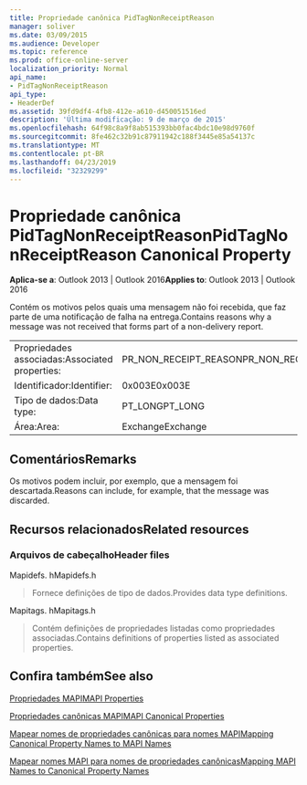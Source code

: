 ```yaml
---
title: Propriedade canônica PidTagNonReceiptReason
manager: soliver
ms.date: 03/09/2015
ms.audience: Developer
ms.topic: reference
ms.prod: office-online-server
localization_priority: Normal
api_name:
- PidTagNonReceiptReason
api_type:
- HeaderDef
ms.assetid: 39fd9df4-4fb8-412e-a610-d450051516ed
description: 'Última modificação: 9 de março de 2015'
ms.openlocfilehash: 64f98c8a9f8ab515393bb0fac4bdc10e98d9760f
ms.sourcegitcommit: 8fe462c32b91c87911942c188f3445e85a54137c
ms.translationtype: MT
ms.contentlocale: pt-BR
ms.lasthandoff: 04/23/2019
ms.locfileid: "32329299"
---
```

# <a name="pidtagnonreceiptreason-canonical-property"></a><span data-ttu-id="61ce5-103">Propriedade canônica PidTagNonReceiptReason</span><span class="sxs-lookup"><span data-stu-id="61ce5-103">PidTagNonReceiptReason Canonical Property</span></span>

  
  
<span data-ttu-id="61ce5-104">**Aplica-se a**: Outlook 2013 | Outlook 2016</span><span class="sxs-lookup"><span data-stu-id="61ce5-104">**Applies to**: Outlook 2013 | Outlook 2016</span></span> 
  
<span data-ttu-id="61ce5-105">Contém os motivos pelos quais uma mensagem não foi recebida, que faz parte de uma notificação de falha na entrega.</span><span class="sxs-lookup"><span data-stu-id="61ce5-105">Contains reasons why a message was not received that forms part of a non-delivery report.</span></span>
  
|||
|:-----|:-----|
|<span data-ttu-id="61ce5-106">Propriedades associadas:</span><span class="sxs-lookup"><span data-stu-id="61ce5-106">Associated properties:</span></span>  <br/> |<span data-ttu-id="61ce5-107">PR_NON_RECEIPT_REASON</span><span class="sxs-lookup"><span data-stu-id="61ce5-107">PR_NON_RECEIPT_REASON</span></span>  <br/> |
|<span data-ttu-id="61ce5-108">Identificador:</span><span class="sxs-lookup"><span data-stu-id="61ce5-108">Identifier:</span></span>  <br/> |<span data-ttu-id="61ce5-109">0x003E</span><span class="sxs-lookup"><span data-stu-id="61ce5-109">0x003E</span></span>  <br/> |
|<span data-ttu-id="61ce5-110">Tipo de dados:</span><span class="sxs-lookup"><span data-stu-id="61ce5-110">Data type:</span></span>  <br/> |<span data-ttu-id="61ce5-111">PT_LONG</span><span class="sxs-lookup"><span data-stu-id="61ce5-111">PT_LONG</span></span>  <br/> |
|<span data-ttu-id="61ce5-112">Área:</span><span class="sxs-lookup"><span data-stu-id="61ce5-112">Area:</span></span>  <br/> |<span data-ttu-id="61ce5-113">Exchange</span><span class="sxs-lookup"><span data-stu-id="61ce5-113">Exchange</span></span>  <br/> |
   
## <a name="remarks"></a><span data-ttu-id="61ce5-114">Comentários</span><span class="sxs-lookup"><span data-stu-id="61ce5-114">Remarks</span></span>

<span data-ttu-id="61ce5-115">Os motivos podem incluir, por exemplo, que a mensagem foi descartada.</span><span class="sxs-lookup"><span data-stu-id="61ce5-115">Reasons can include, for example, that the message was discarded.</span></span>
  
## <a name="related-resources"></a><span data-ttu-id="61ce5-116">Recursos relacionados</span><span class="sxs-lookup"><span data-stu-id="61ce5-116">Related resources</span></span>

### <a name="header-files"></a><span data-ttu-id="61ce5-117">Arquivos de cabeçalho</span><span class="sxs-lookup"><span data-stu-id="61ce5-117">Header files</span></span>

<span data-ttu-id="61ce5-118">Mapidefs. h</span><span class="sxs-lookup"><span data-stu-id="61ce5-118">Mapidefs.h</span></span>
  
> <span data-ttu-id="61ce5-119">Fornece definições de tipo de dados.</span><span class="sxs-lookup"><span data-stu-id="61ce5-119">Provides data type definitions.</span></span>
    
<span data-ttu-id="61ce5-120">Mapitags. h</span><span class="sxs-lookup"><span data-stu-id="61ce5-120">Mapitags.h</span></span>
  
> <span data-ttu-id="61ce5-121">Contém definições de propriedades listadas como propriedades associadas.</span><span class="sxs-lookup"><span data-stu-id="61ce5-121">Contains definitions of properties listed as associated properties.</span></span>
    
## <a name="see-also"></a><span data-ttu-id="61ce5-122">Confira também</span><span class="sxs-lookup"><span data-stu-id="61ce5-122">See also</span></span>



[<span data-ttu-id="61ce5-123">Propriedades MAPI</span><span class="sxs-lookup"><span data-stu-id="61ce5-123">MAPI Properties</span></span>](mapi-properties.md)
  
[<span data-ttu-id="61ce5-124">Propriedades canônicas MAPI</span><span class="sxs-lookup"><span data-stu-id="61ce5-124">MAPI Canonical Properties</span></span>](mapi-canonical-properties.md)
  
[<span data-ttu-id="61ce5-125">Mapear nomes de propriedades canônicas para nomes MAPI</span><span class="sxs-lookup"><span data-stu-id="61ce5-125">Mapping Canonical Property Names to MAPI Names</span></span>](mapping-canonical-property-names-to-mapi-names.md)
  
[<span data-ttu-id="61ce5-126">Mapear nomes MAPI para nomes de propriedades canônicas</span><span class="sxs-lookup"><span data-stu-id="61ce5-126">Mapping MAPI Names to Canonical Property Names</span></span>](mapping-mapi-names-to-canonical-property-names.md)

